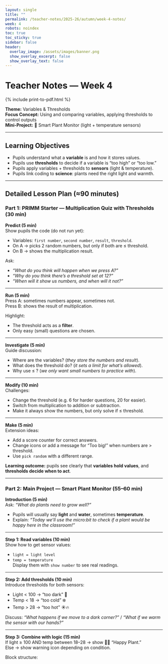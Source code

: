 ```yaml
---
layout: single
title: ""
permalink: /teacher-notes/2025-26/autumn/week-4-notes/
week: 4
robots: noindex
toc: true
toc_sticky: true
sidebar: false
header:
  overlay_image: /assets/images/banner.png
  show_overlay_excerpt: false
  show_overlay_text: false
---
```


# Teacher Notes — Week 4  
{% include print-to-pdf.html %}

**Theme:** Variables & Thresholds  
**Focus Concept:** Using and comparing variables, applying thresholds to control outputs  
**Mini-Project:** 🌱 Smart Plant Monitor (light + temperature sensors)  

---

## Learning Objectives
- Pupils understand what a **variable** is and how it stores values.  
- Pupils use **thresholds** to decide if a variable is “too high” or “too low.”  
- Pupils apply variables + thresholds to **sensors** (light & temperature).  
- Pupils link coding to **science**: plants need the right light and warmth.  

---

## Detailed Lesson Plan (≈90 minutes)

### Part 1: PRIMM Starter — Multiplication Quiz with Thresholds (30 min)

**Predict (5 min)**  
Show pupils the code (do not run yet):  

- Variables: `first number`, `second number`, `result`, `threshold`.  
- On A → picks 2 random numbers, but only if both are ≤ threshold.  
- On B → shows the multiplication result.  

Ask:  
- *“What do you think will happen when we press A?”*  
- *“Why do you think there’s a threshold set at 12?”*  
- *“When will it show us numbers, and when will it not?”*  

---

**Run (5 min)**  
Press A: sometimes numbers appear, sometimes not.  
Press B: shows the result of multiplication.  

Highlight:  
- The threshold acts as a **filter**.  
- Only easy (small) questions are chosen.  

---

**Investigate (5 min)**  
Guide discussion:  
- Where are the variables? (*they store the numbers and result*).  
- What does the threshold do? (*it sets a limit for what’s allowed*).  
- Why use ≤ ? (*we only want small numbers to practice with*).  

---

**Modify (10 min)**  
Challenges:  
- Change the threshold (e.g. 6 for harder questions, 20 for easier).  
- Switch from multiplication to addition or subtraction.  
- Make it always show the numbers, but only solve if ≤ threshold.  

---

**Make (5 min)**  
Extension ideas:  
- Add a score counter for correct answers.  
- Change icons or add a message for “Too big!” when numbers are > threshold.  
- Use `pick random` with a different range.  

**Learning outcome:** pupils see clearly that **variables hold values**, and **thresholds decide when to act**.  

---

### Part 2: Main Project — Smart Plant Monitor (55–60 min)

**Introduction (5 min)**  
Ask: *“What do plants need to grow well?”*  
- Pupils will usually say **light** and **water**, sometimes **temperature**.  
- Explain: *“Today we’ll use the micro:bit to check if a plant would be happy here in the classroom!”*  

---

**Step 1: Read variables (10 min)**  
Show how to get sensor values:  
- `light = light level`  
- `temp = temperature`  
Display them with `show number` to see real readings.  

---

**Step 2: Add thresholds (10 min)**  
Introduce thresholds for both sensors:  
- Light < 100 → “too dark” 🌙  
- Temp < 18 → “too cold” ❄️  
- Temp > 28 → “too hot” ☀️🔥  

Discuss: *“What happens if we move to a dark corner?”* / *“What if we warm the sensor with our hands?”*  

---

**Step 3: Combine with logic (15 min)**  
If light ≥ 100 AND temp between 18–28 → show 🌱😀 “Happy Plant.”  
Else → show warning icon depending on condition.  

Block structure:  

